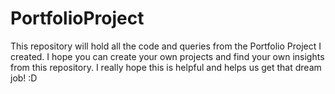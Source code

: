 # PortfolioProject
This repository will hold all the code and queries from the Portfolio Project I created. I hope you can create your own projects and find your own insights from this repository. I really hope this is helpful and helps us get that dream job! :D
